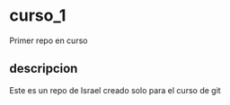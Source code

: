 # curso_1
Primer repo en curso

## descripcion
Este es un repo de Israel creado solo para el curso de git
